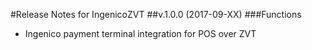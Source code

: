 #Release Notes for IngenicoZVT
##v.1.0.0 (2017-09-XX)
###Functions
- Ingenico payment terminal integration for POS over ZVT 